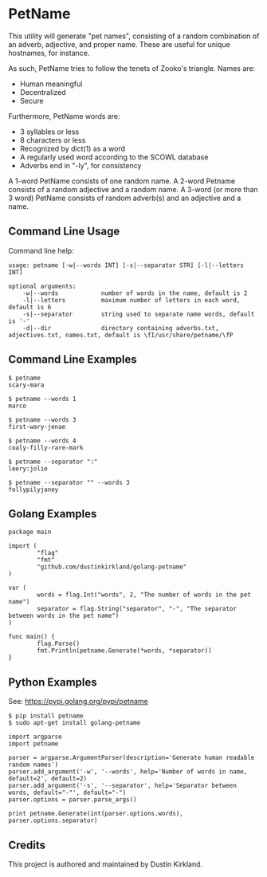 # PetName

This utility will generate "pet names", consisting of a random combination of an adverb, adjective, and proper name.  These are useful for unique hostnames, for instance.

As such, PetName tries to follow the tenets of Zooko's triangle.  Names are:

 - Human meaningful
 - Decentralized
 - Secure

Furthermore, PetName words are:

 - 3 syllables or less
 - 8 characters or less
 - Recognized by dict(1) as a word
 - A regularly used word according to the SCOWL database
 - Adverbs end in "-ly", for consistency

A 1-word PetName consists of one random name.  A 2-word Petname consists of a random adjective and a random name.  A 3-word (or more than 3 word) PetName consists of random adverb(s) and an adjective and a name.

## Command Line Usage

Command line help:

    usage: petname [-w|--words INT] [-s|--separator STR] [-l|--letters INT]

    optional arguments:
        -w|--words            number of words in the name, default is 2
        -l|--letters          maximum number of letters in each word, default is 6
        -s|--separator        string used to separate name words, default is '-'
        -d|--dir              directory containing adverbs.txt, adjectives.txt, names.txt, default is \fI/usr/share/petname/\fP

## Command Line Examples

    $ petname
    scary-mara

    $ petname --words 1
    marco

    $ petname --words 3
    first-wary-jenae

    $ petname --words 4
    coaly-filly-rare-mark

    $ petname --separator ":"
    leery:jolie

    $ petname --separator "" --words 3
    follypilyjaney

## Golang Examples
```golang
package main

import (
        "flag"
        "fmt"
        "github.com/dustinkirkland/golang-petname"
)

var (
        words = flag.Int("words", 2, "The number of words in the pet name")
        separator = flag.String("separator", "-", "The separator between words in the pet name")
)

func main() {
        flag.Parse()
        fmt.Println(petname.Generate(*words, *separator))
}
```

## Python Examples

See: https://pypi.golang.org/pypi/petname

    $ pip install petname
    $ sudo apt-get install golang-petname

```golang
import argparse
import petname

parser = argparse.ArgumentParser(description='Generate human readable random names')
parser.add_argument('-w', '--words', help='Number of words in name, default=2', default=2)
parser.add_argument('-s', '--separator', help='Separator between words, default="-"', default="-")
parser.options = parser.parse_args()

print petname.Generate(int(parser.options.words), parser.options.separator)
```

## Credits

This project is authored and maintained by Dustin Kirkland.

